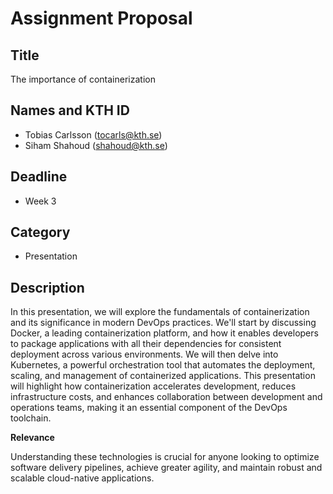 # Assignment Proposal

## Title

The importance of containerization 

## Names and KTH ID

- Tobias Carlsson (tocarls@kth.se)
- Siham Shahoud (shahoud@kth.se)

## Deadline

- Week 3

## Category

- Presentation

## Description

In this presentation, we will explore the fundamentals of containerization and its significance in modern DevOps practices. We'll start by discussing Docker, a leading containerization platform, and how it enables developers to package applications with all their dependencies for consistent deployment across various environments. We will then delve into Kubernetes, a powerful orchestration tool that automates the deployment, scaling, and management of containerized applications. This presentation will highlight how containerization accelerates development, reduces infrastructure costs, and enhances collaboration between development and operations teams, making it an essential component of the DevOps toolchain.

**Relevance**

Understanding these technologies is crucial for anyone looking to optimize software delivery pipelines, achieve greater agility, and maintain robust and scalable cloud-native applications.

